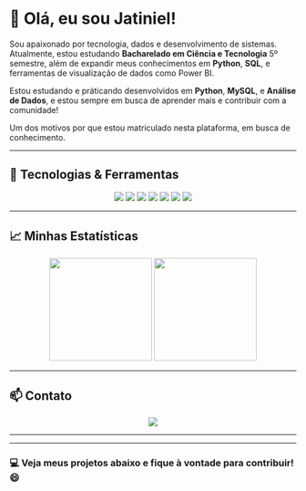 # 👋 Olá, eu sou Jatiniel!  

Sou apaixonado por tecnologia, dados e desenvolvimento de sistemas. Atualmente, estou estudando **Bacharelado em Ciência e Tecnologia** 5º semestre, além de expandir meus conhecimentos em **Python**, **SQL**, e ferramentas de visualização de dados como Power BI. 

Estou estudando e práticando desenvolvidos em **Python**, **MySQL**, e **Análise de Dados**, e estou sempre em busca de aprender mais e contribuir com a comunidade!

Um dos motivos por que estou matriculado nesta plataforma, em busca de conhecimento.

---

## 🚀 Tecnologias & Ferramentas  
<div align="center">
  <img src="https://img.shields.io/badge/-Python-3776AB?style=for-the-badge&logo=python&logoColor=white"/>
  <img src="https://img.shields.io/badge/-MySQL-4479A1?style=for-the-badge&logo=mysql&logoColor=white"/>
  <img src="https://img.shields.io/badge/-Git-F05032?style=for-the-badge&logo=git&logoColor=white"/>
  <img src="https://img.shields.io/badge/-Java-007396?style=for-the-badge&logo=java&logoColor=white"/>
  <img src="https://img.shields.io/badge/-HTML5-E34F26?style=for-the-badge&logo=html5&logoColor=white"/>
  <img src="https://img.shields.io/badge/-CSS3-1572B6?style=for-the-badge&logo=css3&logoColor=white"/>
  <img src="https://img.shields.io/badge/-JavaScript-F7DF1E?style=for-the-badge&logo=javascript&logoColor=black"/>
</div>

---

## 📈 Minhas Estatísticas  
<div align="center">
  <img loading="lazy" height="180em" src="https://github-readme-stats.vercel.app/api/top-langs/?username=jdantas&layout=compact&langs_count=7&theme=dracula"/>
  <img loading="lazy" height="180em" src="https://github-readme-stats.vercel.app/api?username=jdantas&show_icons=true&theme=dracula&include_all_commits=true&count_private=true"/>
</div>

---

## 📫 Contato  
<div align="center">
  <a target="_blank" href="jatinieltga@gmail.com" target="_blank">
    <img src="https://img.shields.io/badge/-Gmail-D14836?style=for-the-badge&logo=Gmail&logoColor=white">
  </a>
</div>

---



---

### 💻 Veja meus projetos abaixo e fique à vontade para contribuir! 😄
